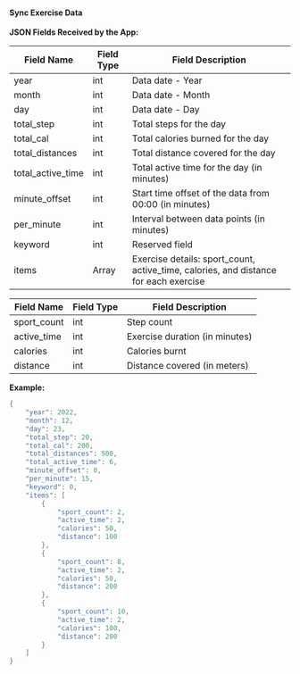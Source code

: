 #### Sync Exercise Data


**JSON Fields Received by the App:**

| Field Name        | Field Type | Field Description                        |
| ----------------- | ---------- | --------------------------------------- |
| year              | int        | Data date - Year                         |
| month             | int        | Data date - Month                        |
| day               | int        | Data date - Day                          |
| total_step        | int        | Total steps for the day                  |
| total_cal         | int        | Total calories burned for the day        |
| total_distances   | int        | Total distance covered for the day       |
| total_active_time | int        | Total active time for the day (in minutes) |
| minute_offset     | int        | Start time offset of the data from 00:00 (in minutes) |
| per_minute        | int        | Interval between data points (in minutes) |
| keyword           | int        | Reserved field                           |
| items             | Array      | Exercise details: sport_count, active_time, calories, and distance for each exercise |

| Field Name   | Field Type | Field Description                        |
| ------------ | ---------- | --------------------------------------- |
| sport_count  | int        | Step count                               |
| active_time  | int        | Exercise duration (in minutes)           |
| calories     | int        | Calories burnt                           |
| distance     | int        | Distance covered (in meters)             |

**Example:**

```c
{
    "year": 2022,
    "month": 12,
    "day": 23,
    "total_step": 20,
    "total_cal": 200,
    "total_distances": 500,
    "total_active_time": 6,
    "minute_offset": 0,
    "per_minute": 15,
    "keyword": 0,
    "items": [
        {
            "sport_count": 2,
            "active_time": 2,
            "calories": 50,
            "distance": 100
        },
        {
            "sport_count": 8,
            "active_time": 2,
            "calories": 50,
            "distance": 200
        },
        {
            "sport_count": 10,
            "active_time": 2,
            "calories": 100,
            "distance": 200
        }
    ]
}
```